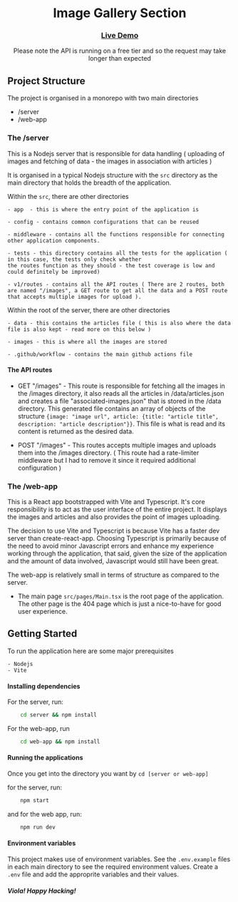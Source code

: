 <h1 align="center">Image Gallery Section</h1>

<div align="center">
  <h3>
    <a href="https://kisi.kibuika.com" target="_blank">
      Live Demo
    </a>
    
  </h3>
</div>

<p align="center">Please note the API is running on a free tier and so the request may take longer than expected</p>

## Project Structure

The project is organised in a monorepo with two main directories

 - /server
 - /web-app

 ### The /server 

 This is a Nodejs server that is responsible for data handling ( uploading of images and fetching of data - the images in association with articles )

 It is organised in a typical Nodejs structure with the ``src`` directory as the main directory that holds the breadth of the application.

 Within the ``src``, there are other directories
    
    - app  - this is where the entry point of the application is

    - config - contains common configurations that can be reused

    - middleware - contains all the functions responsible for connecting other application components.

    - tests - this directory contains all the tests for the application ( in this case, the tests only check whether 
    the routes function as they should - the test coverage is low and could definitely be improved)

    - v1/routes - contains all the API routes ( There are 2 routes, both are named "/images", a GET route to get all the data and a POST route that accepts multiple images for upload ).

Within the root of the server, there are other directories

    - data - this contains the articles file ( this is also where the data file is also kept - read more on this below )

    - images - this is where all the images are stored

    - .github/workflow - contains the main github actions file


#### The API routes

- GET "/images" - This route is responsible for fetching all the images in the /images directory, it also reads all the articles in /data/articles.json and creates a file "associated-images.json" that is stored in the /data directory. This generated file contains an array of objects of the structure ``{image: "image url", article: {title: "article title", description: "article description"}}``. This file is what is read and its content is returned as the desired data.

- POST "/images" - This routes accepts multiple images and uploads them into the /images directory. ( This route had a rate-limiter middleware but I had to remove it since it required additional configuration )



### The /web-app

This is a React app bootstrapped with Vite and Typescript. It's core responsibility is to act as the user interface of the entire project. It displays the images and articles and also provides the point of images uploading.

The decision to use Vite and Typescript is because Vite has a faster dev server than create-react-app. Choosing Typescript is primarily because of the need to avoid minor Javascript errors and enhance my experience working through the application, that said, given the size of the application and the amount of data involved, Javascript would still have been great.

The web-app is relatively small in terms of structure as compared to the server.

 - The main page ``src/pages/Main.tsx`` is the root page of the application. The other page is the 404 page which is just a nice-to-have for good user experience.



## Getting Started

To run the application here are some major prerequisites

    - Nodejs 
    - Vite

#### Installing dependencies 

For the server, run:

```bash 
    cd server && npm install
```

For the web-app, run 

```bash
    cd web-app && npm install
```

#### Running the applications 

Once you get into the directory you want by `` cd [server or web-app]  ``

for the server, run:

```bash
    npm start 
```

and for the web app, run:

```bash
    npm run dev 
```


#### Environment variables

This project makes use of environment variables. See the ``.env.example`` files in each main directory to see the required environment values. Create a ``.env`` file and add the approprite variables and their values.





##### Viola! Happy Hacking!
